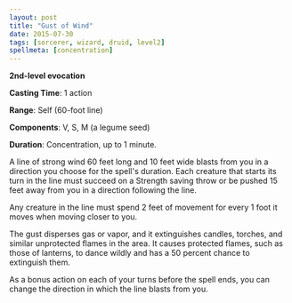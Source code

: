 ```yaml
---
layout: post
title: "Gust of Wind"
date: 2015-07-30
tags: [sorcerer, wizard, druid, level2]
spellmeta: [concentration]
---
```


**2nd-level evocation**

**Casting Time**: 1 action

**Range**: Self (60-foot line)

**Components**: V, S, M (a legume seed)

**Duration**: Concentration, up to 1 minute.

A line of strong wind 60 feet long and 10 feet wide blasts from you in a direction you choose for the spell's duration. Each creature that starts its turn in the line must succeed on a Strength saving throw or be pushed 15 feet away from you in a direction following the line.

Any creature in the line must spend 2 feet of movement for every 1 foot it moves when moving closer to you.

The gust disperses gas or vapor, and it extinguishes candles, torches, and similar unprotected flames in the area. It causes protected flames, such as those of lanterns, to dance wildly and has a 50 percent chance to extinguish them.

As a bonus action on each of your turns before the spell ends, you can change the direction in which the line blasts from you.
